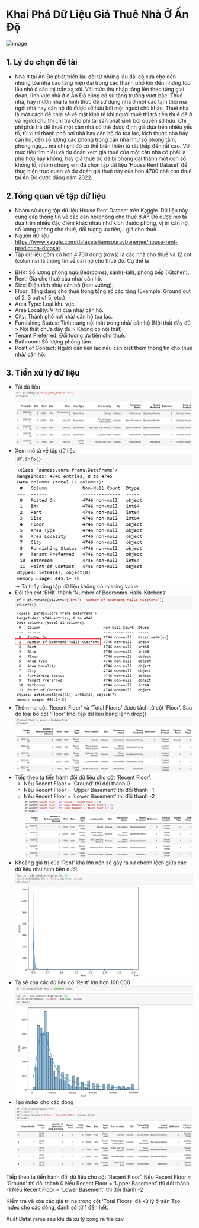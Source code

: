 # Khai Phá Dữ Liệu Giá Thuê Nhà Ở Ấn Độ 
![image](https://dynamic.realestateindia.com/blog_images/20180221144841_image1.jpg)
## 1. Lý do chọn đề tài
- Nhà ở tại Ấn Độ phát triển lâu đời từ những lâu đài cổ xưa cho đến những tòa nhà cao tầng hiện đại trong các thành phố lớn đến những túp lều nhỏ ở các thị trấn xa xôi. Với mức thu nhập tăng lên theo từng giai đoạn, lĩnh vực nhà ở  ở Ấn Độ cũng có sự tăng trưởng vượt bậc. Thuê nhà, hay mướn nhà là hình thức để sử dụng nhà ở một các tạm thời mà ngôi nhà hay căn hộ đó được sở hữu bởi một người chủ khác. Thuê nhà là một cách để chia sẻ về mặt kinh tế khi người thuê thì trả tiền thuê để ở và người chủ thì chi trả cho phí tài sản phát sinh bởi quyền sở hữu. Chi phí phải trả để thuê một căn nhà có thể được định giá dựa trên nhiều yếu tố, từ vị trí thành phố nơi nhà hay căn hộ đó tọa lạc, kích thước nhà hay căn hộ, đến số lượng các phòng trong căn nhà như số phòng tắm, phòng ngủ,... mà chi phí đó có thể biến thiên từ rất thấp đến rất cao. Với mục tiêu tìm hiểu và dự đoán xem giá thuê của một căn nhà có phải là phù hợp hay không, hay giá thuê đó đã bị phóng đại thành một con số khổng lồ, nhóm chúng em đã chọn tập dữ liệu ‘House Rent Dataset’ để thực hiện trực quan và dự đoán giá thuê này của hơn 4700 nhà cho thuê tại Ấn Độ được đăng năm 2022.

## 2.Tổng quan về tập dữ liệu
- Nhóm sử dụng tập dữ liệu House Rent Dataset trên Kaggle. Dữ liệu này cung cấp thông tin về các căn hộ/phòng cho thuê ở Ấn Độ được mô tả dựa trên nhiều đặc điểm khác nhau như kích thước phòng, vị trí căn hộ, số lượng phòng cho thuê, đối tượng ưu tiên,.. giá cho thuê.  
- Nguồn dữ liệu: https://www.kaggle.com/datasets/iamsouravbanerjee/house-rent-prediction-dataset
- Tập dữ liệu gồm có hơn 4.700 dòng (rows) là các nhà cho thuê và 12 cột (columns) là thông tin về căn hộ cho thuê đó. Cụ thể là 
* BHK: Số lượng phòng ngủ(Bedrooms), sảnh(Hall), phòng bếp (Kitchen).
* Rent: Giá cho thuê của nhà/ căn hộ.
* Size: Diện tích nhà/ căn hộ (feet vuông).
* Floor: Tầng đang cho thuê trong tổng số các tầng (Example: Ground out of 2, 3 out of 5, etc.)
* Area Type: Loại khu vực.
* Area Locality: Vị trí của nhà/ căn hộ.
* City: Thành phố nơi nhà/ căn hộ tọa lạc.
* Furnishing Status: Tình trạng nội thất trong nhà/ căn hộ (Nội thất đầy đủ > Nội thất chưa đầy đủ > Không có nội thất).
* Tenant Preferred: Đối tượng ưu tiên cho thuê.
* Bathroom: Số lượng phòng tắm.
* Point of Contact: Người cần liên lạc nếu cần biết thêm thông tin cho thuê nhà/ căn hộ.

## 3. Tiền xử lý dữ liệu
- Tải dữ liệu
![alt text](/Images/Picture1.png)
- Xem mô tả về tập dữ liệu
![alt text](/Images/Picture2.png)
-> Ta thấy rằng tập dữ liệu không có missing value 
- Đổi tên cột ‘BHK’ thành ‘Number of Bedrooms-Halls-Kitchens’
![alt text](/Images/Picture3.png)
- Thêm hai cột ‘Recent Floor’ và ‘Total Floors’ được tách từ cột ‘Floor’. Sau đó loại bỏ cột ‘Floor’ khỏi tập dữ liệu bằng lệnh drop()
![alt text](/Images/Picture4.png)
- Tiếp theo ta tiến hành đổi dữ liệu cho cột ‘Recent Floor’. 
    * Nếu Recent Floor = ‘Ground’ thì đổi thành 0 
    * Nếu Recent Floor = ‘Upper Basement’ thì đổi thành -1
    * Nếu Recent Floor = ‘Lower Basement’ thì đổi thành -2
![alt text](/Images/Picture5.png)
- ̵Khoảng giá trị của ‘Rent’ khá lớn nên sẽ gây ra sự chênh lệch giữa các dữ liệu như hình bên dưới.
![alt text](/Images/Picture6.png)
- Ta sẽ xóa các dữ liệu có ‘Rent’ lớn hơn 100.000
![alt text](/Images/Picture7.png)
- Tạo index cho các dòng
![alt text](/Images/Picture8.png)




Tiếp theo ta tiến hành đổi dữ liệu cho cột ‘Recent Floor’. 
Nếu Recent Floor = ‘Ground’ thì đổi thành 0 
Nếu Recent Floor = ‘Upper Basement’ thì đổi thành -1
Nếu Recent Floor = ‘Lower Basement’ thì đổi thành -2

Kiểm tra và xóa các giá trị na trong cột ‘Total Floors’ đã xử lý ở trên
Tạo index cho các dòng, đánh số từ 1 đến hết.

Xuất DataFrame sau khi đã xử lý xong ra file csv


